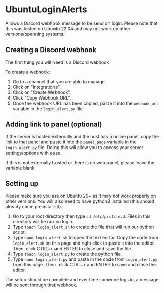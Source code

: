 # UbuntuLoginAlerts
Allows a Discord webhook message to be send on login.
Please note that this was tested on Ubuntu 22.04 and may not work on other versions/operating systems.

## Creating a Discord webhook
The first thing you will need is a Discord webhook.

To create a webhook:
1. Go to a channel that you are able to manage.
2. Click on "Integrations".
3. Click on "Create Webhook". 
4. Click "Copy Webhook URL".
5. Once the webhook URL has been copied, paste it into the `webhook_url` variable in the `login_alert.py` file.

## Adding link to panel (optional)
If the server is hosted externally and the host has a online panel, copy the link to that panel and paste it into the `panel_page` variable in the `login_alert.py` file.
Doing this will allow you to access your server settings/options with ease.

If this is not externally hosted or there is no web panel, please leave the variable blank.

## Setting up
Please make sure you are on Ubuntu 20+ as it may not work properly on other versions.
You will also need to have python3 installed (this should already come preinstalled).

1. Go to your root directory then type `cd /etc/profile.d`. Files in this directory will be ran on login.
2. Type `touch login_alert.sh` to create the file that will run our python script.
3. Type `nano login_alert.sh` to open the text editor. Copy the code from `login_alert.sh` on this page and right click to paste it into the editor. Then, click CTRL+x and ENTER to close and save the file.
4. Type `touch login_alert.py` to create the python file.
5. Type `nano login_alert.py` and paste in the code from `login_alert.py` from this page. Then, click CTRL+x and ENTER to save and close the editor.

The setup should be complete and ever time someone logs in, a message will be sent through that webhook.
